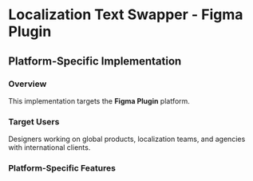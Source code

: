 # Localization Text Swapper - Figma Plugin

## Platform-Specific Implementation

### Overview
This implementation targets the **Figma Plugin** platform.

### Target Users
Designers working on global products, localization teams, and agencies with international clients.

### Platform-Specific Features
